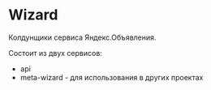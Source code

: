 # Wizard

Колдунщики сервиса Яндекс.Объявления.

Состоит из двух сервисов:

- api
- meta-wizard - для использования в других проектах